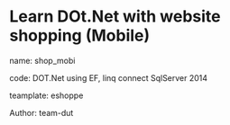 # Learn DOt.Net with website shopping (Mobile)
name: shop_mobi

code: DOT.Net using EF, linq connect SqlServer 2014

teamplate: eshoppe

Author: team-dut
